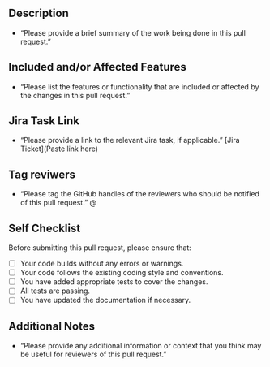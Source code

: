 ## Description
* “Please provide a brief summary of the work being done in this pull request.”

## Included and/or Affected Features
* “Please list the features or functionality that are included or affected by the changes in this pull request.”

## Jira Task Link
* “Please provide a link to the relevant Jira task, if applicable.”
[Jira Ticket](Paste link here)

## Tag reviwers
* “Please tag the GitHub handles of the reviewers who should be notified of this pull request.”
@

## Self Checklist
Before submitting this pull request, please ensure that:

- [ ] Your code builds without any errors or warnings.
- [ ] Your code follows the existing coding style and conventions.
- [ ] You have added appropriate tests to cover the changes.
- [ ] All tests are passing.
- [ ] You have updated the documentation if necessary.

## Additional Notes
* “Please provide any additional information or context that you think may be useful for reviewers of this pull request.”


